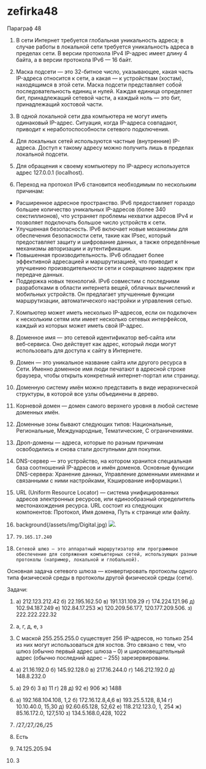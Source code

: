 # zefirka48

Параграф 48

1. В сети Интернет требуется глобальная уникальность адреса; в случае работы в локальной сети требуется уникальность адреса в пределах сети. В версии протокола IPv4 IP-адрес имеет длину 4 байта, а в версии протокола IPv6 — 16 байт.

2. Маска подсети — это 32-битное число, указывающее, какая часть IP-адреса относится к сети, а какая — к устройствам (хостам), находящимся в этой сети. Маска подсети представляет собой последовательность единиц и нулей. Каждая единица определяет бит, принадлежащий сетевой части, а каждый ноль — это бит, принадлежащий хостовой части.

3. В одной локальной сети два компьютера не могут иметь одинаковый IP-адрес. Ситуация, когда IP-адреса совпадают, приводит к неработоспособности сетевого подключения.

4. Для локальных сетей используются частные (внутренние) IP-адреса. Доступ к такому адресу можно получить лишь в пределах локальной подсети.

5. Для обращения к своему компьютеру по IP-адресу используется адрес 127.0.0.1 (localhost).

6. Переход на протокол IPv6 становится необходимым по нескольким причинам:

  - Расширенное адресное пространство. IPv6 предоставляет гораздо большее количество уникальных IP-адресов (более 340 секстиллионов), что устраняет проблемы нехватки адресов IPv4 и позволяет подключать большое число устройств к сети. 
  - Улучшенная безопасность. IPv6 включает новые механизмы для обеспечения безопасности сети, такие как IPsec, который предоставляет защиту и шифрование данных, а также определённые механизмы авторизации и аутентификации. 
  - Повышенная производительность. IPv6 обладает более эффективной адресацией и маршрутизацией, что приводит к улучшению производительности сети и сокращению задержек при передаче данных. 
  - Поддержка новых технологий. IPv6 совместим с последними разработками в области интернета вещей, облачных вычислений и мобильных устройств. Он предлагает улучшенные функции маршрутизации, автоматического настройки и управления сетью.

7. Компьютер может иметь несколько IP-адресов, если он подключен к нескольким сетям или имеет несколько сетевых интерфейсов, каждый из которых может иметь свой IP-адрес.

8. Доменное имя — это сетевой идентификатор веб‑сайта или веб‑сервиса. Оно действует как адрес, который люди могут использовать для доступа к сайту в Интернете.

9. Домен — это уникальное название сайта или другого ресурса в Сети. Именно доменное имя люди печатают в адресной строке браузера, чтобы открыть конкретный интернет-портал или страницу.

10. Доменную систему имён можно представить в виде иерархической структуры, в которой все узлы объединены в дерево.

11. Корневой домен — домен самого верхнего уровня в любой системе доменных имён.

12. Доменные зоны бывают следующих типов: Национальные, Региональные, Международные, Тематические, С ограничениями.

13. Дроп-домены — адреса, которые по разным причинам освободились и снова стали доступными для покупки.

14. DNS-сервер — это устройство, на котором хранится специальная база соотношений IP-адресов и имён доменов. Основные функции DNS-сервера: Хранение данных, Управление доменными именами и связанными с ними настройками, Кэширование информации.\

15. URL (Uniform Resource Locator) — система унифицированных адресов электронных ресурсов, или единообразный определитель местонахождения ресурса. URL состоит из следующих компонентов: Протокол, Имя домена, Путь к странице или файлу.

16. background(/assets/img/Digital.jpg)         <img src="ftp://my_ftp_ip_address/Images/imagename.jpg"/>.

17. 	79.165.17.240

18. 	Сетевой шлюз — это аппаратный маршрутизатор или программное обеспечение для сопряжения компьютерных сетей, использующих разные протоколы (например, локальной и глобальной).

Основная задача сетевого шлюза — конвертировать протоколы одного типа физической среды в протоколы другой физической среды (сети).

Задачи:
1. а) 212.123.212.42
б) 22.195.162.50
в) 191.131.109.29
г) 174.224.121.96
д) 102.94.187.249
е) 102.84.17.253
ж) 120.209.56.177, 120.177.209.506.
з) 222.222.222.32

2. а, г, д, е, з

3. С маской 255.255.255.0 существует 256 IP-адресов, но только 254 из них могут использоваться для хостов. Это связано с тем, что шлюз (обычно первый адрес шлюза – 0) и широковещательный адрес (обычно последний адрес – 255) зарезервированы.

4. а) 21.16.192.0
б) 145.92.128.0
в) 217.16.244.0
г) 146.212.192.0
д) 148.8.232.0

5. а) 29
б) 3
в) 11
г) 28
д) 92
е) 906
ж) 1488

6. а) 192.168.104.108, 1,2
б) 172.16.12.8,4,6
в) 193.25.5.128, 8,14
г) 10.10.40.0, 15,30
д) 92.60.65.128, 52,62
е) 118.212.123.0, 1, 254
ж) 85.16.172.0, 127,510
з) 134.5.168.0,428, 1022

7. /27,/27,/26,/25

8. Есть

9. 74.125.205.94

10. 3
